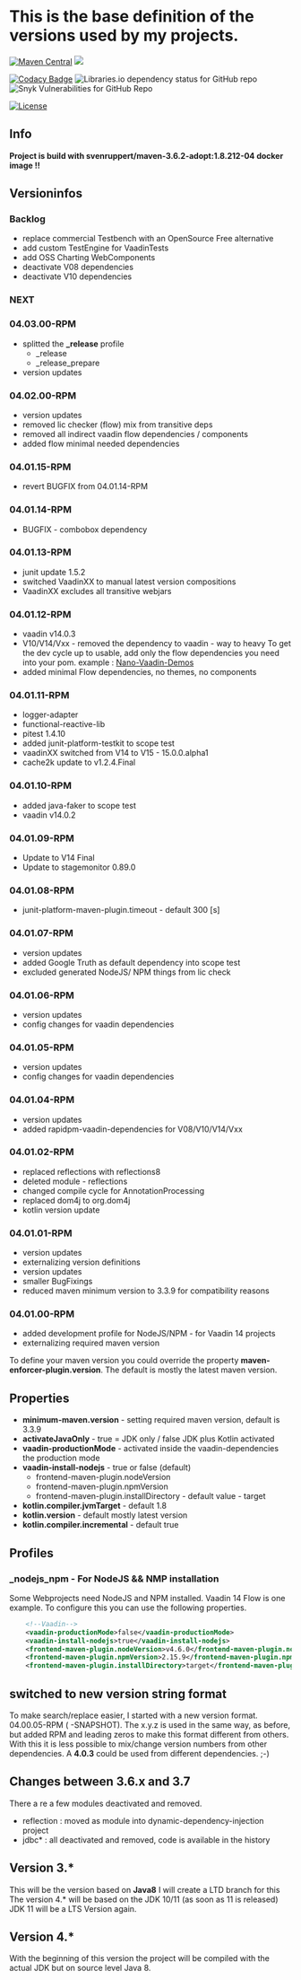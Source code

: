 # This is the base definition of the versions used by my projects.

[![Maven Central](https://maven-badges.herokuapp.com/maven-central/org.rapidpm/rapidpm-dependencies/badge.svg)](https://maven-badges.herokuapp.com/maven-central/org.rapidpm/rapidpm-dependencies)
[![](https://jitpack.io/v/rapidpm/rapidpm-dependencies.svg)](https://jitpack.io/#rapidpm/rapidpm-dependencies)

[![Codacy Badge](https://api.codacy.com/project/badge/Grade/c1133e6bd62d49d39c79c5b58d31c661)](https://app.codacy.com/app/sven-ruppert/rapidpm-dependencies?utm_source=github.com&utm_medium=referral&utm_content=RapidPM/rapidpm-dependencies&utm_campaign=badger)
![Libraries.io dependency status for GitHub repo](https://img.shields.io/librariesio/github/RapidPM/rapidpm-dependencies?style=plastic)
![Snyk Vulnerabilities for GitHub Repo](https://img.shields.io/snyk/vulnerabilities/github/RapidPM/rapidpm-dependencies)

[![License](https://img.shields.io/badge/License-Apache%202.0-blue.svg)](https://opensource.org/licenses/Apache-2.0)


## Info
**Project is build with svenruppert/maven-3.6.2-adopt:1.8.212-04 docker image !!**


## Versioninfos

### Backlog
* replace commercial Testbench with an OpenSource Free alternative
* add custom TestEngine for VaadinTests
* add OSS Charting WebComponents
* deactivate V08 dependencies
* deactivate V10 dependencies


### NEXT


### 04.03.00-RPM
* splitted the **_release** profile 
    + _release
    + _release_prepare
* version updates

### 04.02.00-RPM
* version updates
* removed lic checker (flow) mix from transitive deps
* removed all indirect vaadin flow dependencies / components
* added flow minimal needed dependencies

### 04.01.15-RPM
* revert BUGFIX from 04.01.14-RPM

### 04.01.14-RPM
* BUGFIX - combobox dependency

### 04.01.13-RPM
* junit update 1.5.2
* switched VaadinXX to manual latest version compositions
* VaadinXX excludes all transitive webjars

### 04.01.12-RPM
* vaadin v14.0.3
* V10/V14/Vxx - removed the dependency to vaadin - way to heavy
  To get the dev cycle up to usable, add only the flow dependencies you need into your pom.
  example : [Nano-Vaadin-Demos](https://github.com/orgs/Nano-Vaadin-Demos/dashboard)
* added minimal Flow dependencies, no themes, no components

### 04.01.11-RPM
* logger-adapter
* functional-reactive-lib
* pitest 1.4.10
* added junit-platform-testkit to scope test
* vaadinXX switched from V14 to V15  - 15.0.0.alpha1
* cache2k update to v1.2.4.Final

### 04.01.10-RPM
* added java-faker to scope test
* vaadin v14.0.2

### 04.01.09-RPM
* Update to V14 Final
* Update to stagemonitor 0.89.0

### 04.01.08-RPM
* junit-platform-maven-plugin.timeout - default 300 [s]

### 04.01.07-RPM
* version updates
* added Google Truth as default dependency into scope test
* excluded generated NodeJS/ NPM things from lic check

### 04.01.06-RPM
* version updates
* config changes for vaadin dependencies

### 04.01.05-RPM
* version updates
* config changes for vaadin dependencies

### 04.01.04-RPM
* version updates
* added rapidpm-vaadin-dependencies for V08/V10/V14/Vxx

### 04.01.02-RPM
* replaced reflections with reflections8
* deleted module - reflections
* changed compile cycle for AnnotationProcessing
* replaced dom4j to org.dom4j
* kotlin version update

### 04.01.01-RPM
* version updates
* externalizing version definitions
* version updates
* smaller BugFixings
* reduced maven minimum version to 3.3.9 for compatibility reasons

### 04.01.00-RPM
* added development profile for NodeJS/NPM - for Vaadin 14 projects
* externalizing required maven version

To define your maven version you could override the property **maven-enforcer-plugin.version**.
The default is mostly the latest maven version.


## Properties
* **minimum-maven.version** - setting required maven version, default is 3.3.9
* **activateJavaOnly** - true = JDK only / false JDK plus Kotlin activated
* **vaadin-productionMode** - activated inside the vaadin-dependencies the production mode
* **vaadin-install-nodejs** - true or false (default)
    * frontend-maven-plugin.nodeVersion
    * frontend-maven-plugin.npmVersion
    * frontend-maven-plugin.installDirectory - default value - target
* **kotlin.compiler.jvmTarget** - default 1.8
* **kotlin.version** - default mostly latest version
* **kotlin.compiler.incremental** - default true


## Profiles

### _nodejs_npm - For NodeJS && NMP installation
Some Webprojects need NodeJS and NPM installed. Vaadin 14 Flow is one example.
To configure this you can use the following properties.

```xml
    <!--Vaadin-->
    <vaadin-productionMode>false</vaadin-productionMode>
    <vaadin-install-nodejs>true</vaadin-install-nodejs>
    <frontend-maven-plugin.nodeVersion>v4.6.0</frontend-maven-plugin.nodeVersion>
    <frontend-maven-plugin.npmVersion>2.15.9</frontend-maven-plugin.npmVersion>
    <frontend-maven-plugin.installDirectory>target</frontend-maven-plugin.installDirectory>
```



## switched to new version string format
To make search/replace easier, I started with a new version format.
04.00.05-RPM ( -SNAPSHOT). The x.y.z is used in the same way, as before, but added RPM
and leading zeros to make this format different from others.
With this it is less possible to mix/change version numbers from 
other dependencies. A **4.0.3** could be used from different 
dependencies. ;-) 

## Changes between 3.6.x and 3.7
There a re a few modules deactivated and removed.
* reflection : moved as module into dynamic-dependency-injection project
* jdbc* : all deactivated and removed, code is available in the history

## Version 3.* 
This will be the version based on **Java8**
I will create a LTD branch for this
The  version 4.* will be based on the JDK 10/11 (as soon as 11 is released)
JDK 11 will be a LTS Version again.

## Version 4.*
With the beginning of this version
the project will be compiled with the actual JDK but on source level Java 8.




